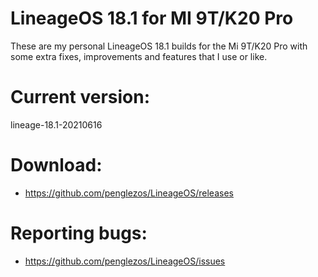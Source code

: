 # LineageOS 18.1 for MI 9T/K20 Pro

These are my personal LineageOS 18.1 builds for the Mi 9T/K20 Pro with some extra fixes, improvements and features that I use or like.

# Current version:
lineage-18.1-20210616

# Download:
* https://github.com/penglezos/LineageOS/releases

# Reporting bugs:
* https://github.com/penglezos/LineageOS/issues
